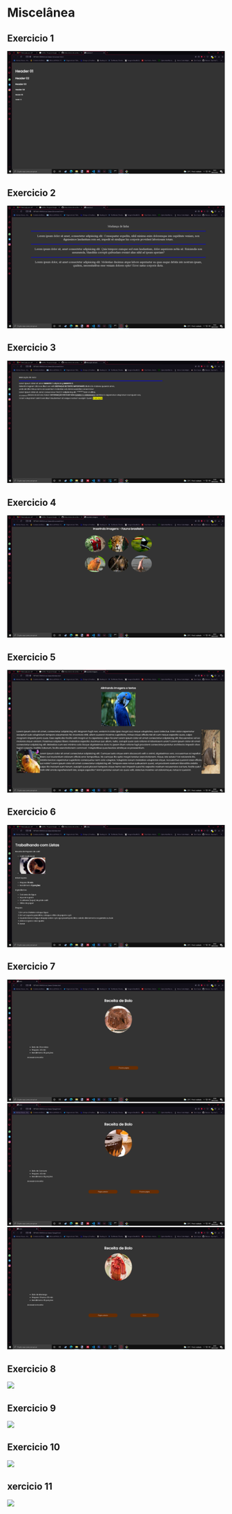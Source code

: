 # Miscelânea
## **Exercicio 1**
![](./prints/Exercicio_1.PNG)
## **Exercicio 2**
![](./prints/Exercicio_2.PNG)
## **Exercicio 3**
![](./prints/Exercicio_3.PNG)
## **Exercicio 4**
![](./prints/Exercicio_4.PNG)
## **Exercicio 5**
![](./prints/Exercicio_5.PNG)
## **Exercicio 6**
![](./prints/Exercicio_6.PNG)
## **Exercicio 7**
![](./prints/Exercicio_7.1.PNG)
![](./prints/Exercicio_7.2.PNG)
![](./prints/Exercicio_7.3.PNG)
## **Exercicio 8**
![](./prints/)
## **Exercicio 9**
![](./prints/)
## **Exercicio 10**
![](./prints/)
## **xercicio 11**
![](./prints/)